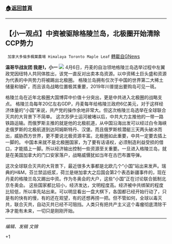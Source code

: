 ###  [:house:返回首頁](https://github.com/ourhimalayas/txt)
---

## 【小一观点】中资被驱除格陵兰岛，北极圈开始清除CCP势力
` 加拿大多倫多楓葉農場 Himalaya Toronto Maple Leaf` [轉載自GNews](https://gnews.org/zh-hans/1070811/)

**温哥华战友团 我是1，小一**
![]()![](https://gnews.org/wp-content/uploads/2021/04/hjkhhhg.jpg)
4月6日，丹麦的自治领地格陵兰岛选举过程中左翼政党因纽特人共同体胜出，该党一直反对出卖本岛资源。以中资稀土巨头盛和资源为代表的中共势力将被踢出北极圈。 格陵兰岛拥有仅次于中国的世界第二大稀土储量和铀矿，而且该岛战略位置极其重要，2019年川普提出要购岛可见一斑。

格陵兰岛在近年北极圈大国博弈中价值十分突出，更是中共进入北极圈的战略支点。 格陵兰岛每年20亿左右GDP，丹麦每年给格陵兰政府6亿美元，对于这样经济体量的“小国”来说，共产党的操作余地非常大。但这次格陵兰岛选举在全球联合灭共的大背景下不简单。 这次苏伊士运河被堵以后，中共大力主推他的一带一路铁路运输。而俄罗斯主推的就是他的北极航道，从中国沿海出发可以经过白令海峡走俄罗斯的北极航道到达阿姆斯特丹、汉堡。而且俄罗斯核潜艇三天两头破冰而出，威胁西方世界，更不要说北极资源丰富。北极圈如此重要，中共一定要去插上一脚的。 中国本来就不是北极圈国家，为了要有话语权，必须制造利益受损的借口，才能插上一脚。所以经济输出控制一些资源至关重要。一旦进入格陵兰岛，就是在美国加拿大的门口安家落户，战略威慑犹如当年在古巴布置导弹。

这次全球联合灭共的大背景下，最近很多大事都是北欧几个“小国”站出来发声。瑞典的H&M，芬兰禁运纸浆，荷兰是继加拿大之后国会第2个表态新疆事件的，现在丹麦的格陵兰岛又踢出中资。作为冬奥会的大户，这些“小国”正在讨论联合抵制北京冬奥会。 这些国家都比较小，经济发达，文明程度高。经济被中共绑架的程度比较低，所以率先站出来。可以明显看出一盘大棋下，各国都已经开始行动了，只是有的快有的慢，有的还在观望，有的还想再捞一把。但不管如何，全球以毒灭共，联合灭共，自动灭共已经不可阻挡。人类只有把共产主义这个毒瘤彻底清除干净才能有未来，一切只是刚刚开始。

* * *

*编辑、发稿 文锦*

+1
